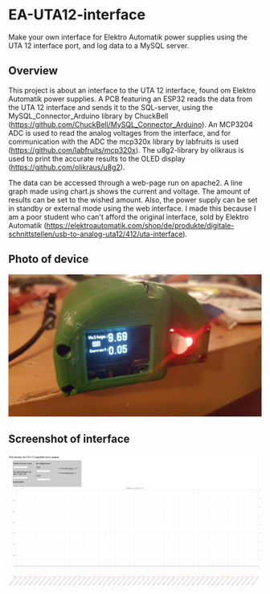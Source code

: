 # EA-UTA12-interface
Make your own interface for Elektro Automatik power supplies using the UTA 12 interface port, and log data to a MySQL server.

## Overview
This project is about an interface to the UTA 12 interface, found om Elektro Automatik power supplies.
A PCB featuring an ESP32 reads the data from the UTA 12 interface and sends it to the SQL-server, using the MySQL_Connector_Arduino library by ChuckBell (https://github.com/ChuckBell/MySQL_Connector_Arduino). An MCP3204 ADC is used to read the analog voltages from the interface, and for communication with the ADC the mcp320x library by labfruits is used (https://github.com/labfruits/mcp320x). The u8g2-library by olikraus is used to print the accurate results to the OLED display (https://github.com/olikraus/u8g2).

The data can be accessed through a web-page run on apache2. A line graph made using chart.js shows the current and voltage. The amount of results can be set to the wished amount. Also, the power supply can be set in standby or external mode using the web interface.
I made this because I am a poor student who can't afford the original interface, sold by Elektro Automatik (https://elektroautomatik.com/shop/de/produkte/digitale-schnittstellen/usb-to-analog-uta12/412/uta-interface). 

## Photo of device
![alt text](https://github.com/H3ndrik-Jan/EA-UTA12-interface/blob/master/on.jpg)
## Screenshot of interface
![alt text](https://github.com/H3ndrik-Jan/EA-UTA12-interface/blob/master/server/Screenshot.PNG)
